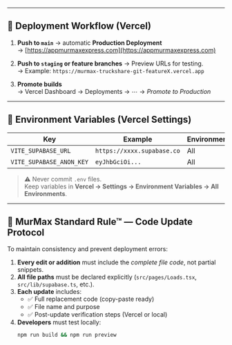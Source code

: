
---

## 🚀 Deployment Workflow (Vercel)

1. **Push to `main`** → automatic **Production Deployment**  
   → [https://appmurmaxexpress.com](https://appmurmaxexpress.com)

2. **Push to `staging` or feature branches** → Preview URLs for testing.  
   → Example: `https://murmax-truckshare-git-featureX.vercel.app`

3. **Promote builds**  
   → Vercel Dashboard → Deployments → ⋯ → *Promote to Production*

---

## 🧩 Environment Variables (Vercel Settings)

| Key | Example | Environment |
|-----|----------|--------------|
| `VITE_SUPABASE_URL` | `https://xxxx.supabase.co` | All |
| `VITE_SUPABASE_ANON_KEY` | `eyJhbGciOi...` | All |

> ⚠️ Never commit `.env` files.  
> Keep variables in **Vercel → Settings → Environment Variables → All Environments**.

---

## 🧱 MurMax Standard Rule™ — Code Update Protocol

To maintain consistency and prevent deployment errors:

1. **Every edit or addition** must include the *complete file code*, not partial snippets.  
2. **All file paths** must be declared explicitly (`src/pages/Loads.tsx`, `src/lib/supabase.ts`, etc.).  
3. **Each update** includes:
   - ✅ Full replacement code (copy-paste ready)  
   - ✅ File name and purpose  
   - ✅ Post-update verification steps (Vercel or local)  
4. **Developers** must test locally:
   ```bash
   npm run build && npm run preview
